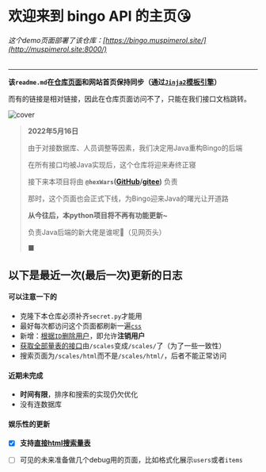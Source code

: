 # 欢迎来到 **bingo API** 的主页😘

###### 这个demo页面部署了该仓库：[https://bingo.muspimerol.site/](http://muspimerol.site:8000/)

---

**该`readme.md`在[仓库页面](https://github.com/CNSeniorious000/bingo_APIs)和网站首页保持同步（通过[`Jinja2`模板引擎](https://doc.yonyoucloud.com/doc/jinja2-docs-cn/index.html)）**

而有的链接是相对链接，因此在仓库页面访问不了，只能在我们接口文档跳转。

![cover](https://cos.muspimerol.site/bingo_webplus_ppt_cover.png)

> **2022年5月16日**
> 
> 由于对接数据库、人员调整等因素，我们决定用Java重构Bingo的后端
>
> 在所有接口均被Java实现后，这个仓库将迎来寿终正寝
>
> 接下来本项目将由 **`@hexWars`([GitHub](https://github.com/hexWars)/[gitee](https://gitee.com/hex-cxm))** 负责
>
> 那时，这个页面也会正式下线，为Bingo迎来Java的曙光让开道路
>
> **从今往后，本python项目将不再有功能更新~**
>
> 负责Java后端的新大佬是谁呢👀（见网页头）
>
> ■

## 以下是**最近一次(最后一次)更新**的日志

#### 可以注意一下的

- 克隆下本仓库必须补齐`secret.py`才能用
- 最好每次都访问这个页面都刷新一遍[`css`](https://bingo.muspimerol.site/default.css)
- 新增：[根据`ID`删除用户](https://bingo.muspimerol.site/docs#/users/cancel_user_by_id_users_cancellation__id__get)，即允许**注销用户**
- [获取全部量表的接口](https://bingo.muspimerol.site/docs#/scales/get_titles_scales__get)由`/scales`变成`/scales/`了（为了一些一致性）
- 搜索页面为`/scales/html`而不是`/scales/html/`，后者不能正常访问

#### 近期未完成

- **时间有限**，排序和搜索的实现仍欠优化
- 没有连数据库

#### 娱乐性的更新

- [x] **支持[直接html搜索量表](https://bingo.muspimerol.site/scales/html)**
- [ ] 可见的未来准备做几个debug用的页面，比如格式化展示`users`或者`items`

